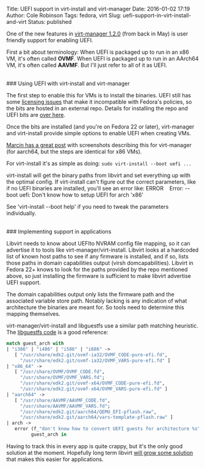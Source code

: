 Title: UEFI support in virt-install and virt-manager
Date: 2016-01-02 17:19
Author: Cole Robinson
Tags: fedora, virt
Slug: uefi-support-in-virt-install-and-virt
Status: published

One of the new features in [virt-manager 1.2.0](http://blog.wikichoon.com/2015/05/virt-manager-120-released.html) (from back in May) is user friendly support for enabling UEFI.

First a bit about terminology: When UEFI is packaged up to run in an x86 VM, it's often called **OVMF**. When UEFI is packaged up to run in an AArch64 VM, it's often called **AAVMF**. But I'll just refer to all of it as UEFI.

<br/>
### Using UEFI with virt-install and virt-manager


The first step to enable this for VMs is to install the binaries. UEFI still has some [licensing issues](https://fedoraproject.org/wiki/Using_UEFI_with_QEMU#EDK2_Licensing_Issues) that make it incompatible with Fedora's policies, so the bits are hosted in an external repo. Details for installing the repo and UEFI bits are [over here](https://fedoraproject.org/wiki/Using_UEFI_with_QEMU#Firmware_installation).

Once the bits are installed (and you're on Fedora 22 or later), virt-manager and virt-install provide simple options to enable UEFI when creating VMs.

[Marcin has a great post](https://marcin.juszkiewicz.com.pl/2015/04/17/running-vms-on-fedoraaarch64/) with screenshots describing this for virt-manager (for aarch64, but the steps are identical for x86 VMs).

For virt-install it's as simple as doing: `sudo virt-install --boot uefi ...`

virt-install will get the binary paths from libvirt and set everything up with the optimal config. If virt-install can't figure out the correct parameters, like if no UEFI binaries are installed, you'll see an error like: ERROR    Error: --boot uefi: Don't know how to setup UEFI for arch 'x86'

See 'virt-install --boot help' if you need to tweak the parameters individually.


<br/>
### Implementing support in applications


Libvirt needs to know about UEFIto NVRAM config file mapping, so it can advertise it to tools like virt-manager/virt-install. Libvirt looks at a hardcoded list of known host paths to see if any firmware is installed, and if so, lists those paths in domain capabilities output (virsh domcapabilities). Libvirt in Fedora 22+ knows to look for the paths provided by the repo mentioned above, so just installing the firmware is sufficient to make libvirt advertise UEFI support.

The domain capabilities output only lists the firmware path and the associated variable store path. Notably lacking is any indication of what architecture the binaries are meant for. So tools need to determine this mapping themselves.

virt-manager/virt-install and libguestfs use a similar path matching heuristic. The [libguestfs code](https://github.com/libguestfs/libguestfs/blob/master/v2v/utils.ml#L89) is a good reference:


```ocaml
match guest_arch with
| "i386" | "i486" | "i586" | "i686" ->
   [ "/usr/share/edk2.git/ovmf-ia32/OVMF_CODE-pure-efi.fd",
     "/usr/share/edk2.git/ovmf-ia32/OVMF_VARS-pure-efi.fd" ]
| "x86_64" ->
   [ "/usr/share/OVMF/OVMF_CODE.fd",
     "/usr/share/OVMF/OVMF_VARS.fd";
     "/usr/share/edk2.git/ovmf-x64/OVMF_CODE-pure-efi.fd",
     "/usr/share/edk2.git/ovmf-x64/OVMF_VARS-pure-efi.fd" ]
| "aarch64" ->
   [ "/usr/share/AAVMF/AAVMF_CODE.fd",
     "/usr/share/AAVMF/AAVMF_VARS.fd";
     "/usr/share/edk2.git/aarch64/QEMU_EFI-pflash.raw",
     "/usr/share/edk2.git/aarch64/vars-template-pflash.raw" ]
| arch ->
   error (f_"don't know how to convert UEFI guests for architecture %s")
         guest_arch in
```


Having to track this in every app is quite crappy, but it's the only good solution at the moment. Hopefully long term libvirt [will grow some solution](https://bugzilla.redhat.com/show_bug.cgi?id=1295146) that makes this easier for applications.
